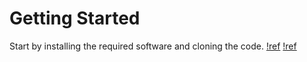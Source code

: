 # Getting Started
Start by installing the required software and cloning the code.
[!ref](software/git)
[!ref](software/intellij)